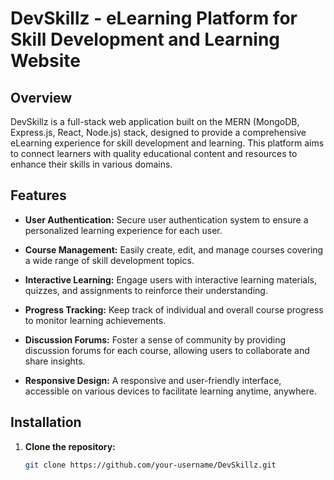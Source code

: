 # DevSkillz - eLearning Platform for Skill Development and Learning Website

## Overview

DevSkillz is a full-stack web application built on the MERN (MongoDB, Express.js, React, Node.js) stack, designed to provide a comprehensive eLearning experience for skill development and learning. This platform aims to connect learners with quality educational content and resources to enhance their skills in various domains.

## Features

- **User Authentication:** Secure user authentication system to ensure a personalized learning experience for each user.

- **Course Management:** Easily create, edit, and manage courses covering a wide range of skill development topics.

- **Interactive Learning:** Engage users with interactive learning materials, quizzes, and assignments to reinforce their understanding.

- **Progress Tracking:** Keep track of individual and overall course progress to monitor learning achievements.

- **Discussion Forums:** Foster a sense of community by providing discussion forums for each course, allowing users to collaborate and share insights.

- **Responsive Design:** A responsive and user-friendly interface, accessible on various devices to facilitate learning anytime, anywhere.

## Installation

1. **Clone the repository:**

   ```bash
   git clone https://github.com/your-username/DevSkillz.git
